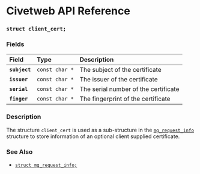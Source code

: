 # Civetweb API Reference

### `struct client_cert;`

### Fields

| Field | Type | Description |
| :--- | :--- | :--- |
|**`subject`**|`const char *`| The subject of the certificate |
|**`issuer`**|`const char *`| The issuer of the certificate |
|**`serial`**|`const char *`| The serial number of the certificate |
|**`finger`**|`const char *`| The fingerprint of the certificate |

### Description

The structure `client_cert` is used as a sub-structure in the [`mg_request_info`](mg_request_info.md)
structure to store information of an optional client supplied certificate.

### See Also

* [`struct mg_request_info;`](mg_request_info.md)
